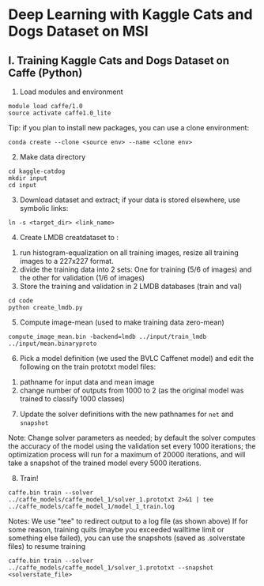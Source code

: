 # **Deep Learning with Kaggle Cats and Dogs Dataset on MSI**

## I. Training Kaggle Cats and Dogs Dataset on Caffe (Python)

1. Load modules and environment
```
module load caffe/1.0
source activate caffe1.0_lite
```
Tip: if you plan to install new packages, you can use a clone environment:

`conda create --clone <source env> --name <clone env>`

2. Make data directory
```
cd kaggle-catdog
mkdir input
cd input
```
3. Download dataset and extract; if your data is stored elsewhere, use symbolic links:

`ln -s <target_dir> <link_name>`

4. Create LMDB creatdataset to :

1) run histogram-equalization on all training images, resize all training images to a 227x227 format.
2) divide the training data into 2 sets: One for training (5/6 of images) and the other for validation (1/6 of images)
3) Store the training and validation in 2 LMDB databases (train and val)
```
cd code
python create_lmdb.py
```
5. Compute image-mean (used to make training data zero-mean)

`compute_image_mean.bin -backend=lmdb ../input/train_lmdb ../input/mean.binaryproto`

6. Pick a model definition (we used the BVLC Caffenet model) and edit the following on the train prototxt model files:

1) pathname for input data and mean image
2) change number of outputs from 1000 to 2 (as the original model was trained to classify 1000 classes)

7. Update the solver definitions with the new pathnames for `net` and `snapshot`

Note: Change solver parameters as needed; by default the solver computes the accuracy of the model using the validation set every 1000 iterations; the optimization process will run for a maximum of 20000 iterations, and will take a snapshot of the trained model every 5000 iterations.

8. Train!

`caffe.bin train --solver ../caffe_models/caffe_model_1/solver_1.prototxt 2>&1 | tee ../caffe_models/caffe_model_1/model_1_train.log`

Notes: We use "tee" to redirect output to a log file (as shown above)
If for some reason, training quits (maybe you exceeded walltime limit or something else failed), you can use the snapshots (saved as .solverstate files) to resume training

`caffe.bin train --solver ../caffe_models/caffe_model_1/solver_1.prototxt --snapshot <solverstate_file>`
